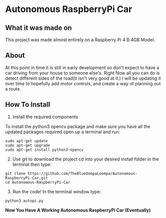 # Autonomous RaspberryPi Car
## What it was made on
This project was made almost entirely on a Raspberry Pi 4 B 4GB Model.

## About
At this point in time it is still in early development so don't expect to have a car driving from your house to someone else's.
Right Now all you can do is detect different sides of the road(it isn't very good at it.)
I will be updating it over time to hopefully add motor controls, and create a way of planning out a route.

## How To Install

1. Install the required components

To install the python3 opencv package and make sure you have all the updated packages required open up a terminal and run:
```
sudo apt-get update
sudo apt-get upgrade
sudo apt-get install python3-opencv
```

2. Use git to download the project
cd into your desired install folder in the terminal then type:
```
git clone https://github.com/TheBlueOompaLoompa/Autonomous-RaspberryPi-Car.git
cd Autonomous-RaspberryPi-Car
```

3. Run the code!
In the terminal window type:
```
python3 autopi.py
```

**Now You Have A Working Autonomous RaspberryPi Car (Eventually)**

